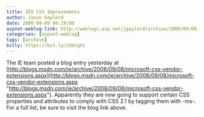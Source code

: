 ```yaml
---
title: IE8 CSS Improvements
author: Jason Gaylord
date: 2008-09-09 09:19:00
aspnet-weblog-link: http://weblogs.asp.net/jgaylord/archive/2008/09/09/ie8-css-improvements.aspx
categories: [aspnet-weblog]
tags: [archive]
bitly: https://bit.ly/2XmtgVi
---
```


The IE team posted a blog entry yesterday at [http://blogs.msdn.com/ie/archive/2008/09/08/microsoft-css-vendor-extensions.aspx](http://blogs.msdn.com/ie/archive/2008/09/08/microsoft-css-vendor-extensions.aspx "http://blogs.msdn.com/ie/archive/2008/09/08/microsoft-css-vendor-extensions.aspx"). Apparently they are now going to support certain CSS properties and attributes to comply with CSS 2.1 by tagging them with -ms-. For a full list, be sure to visit the blog link above.